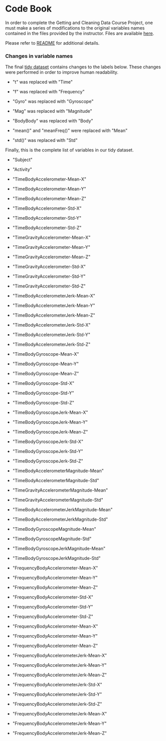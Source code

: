 # Code Book

In order to complete the Getting and Cleaning Data Course Project, one must make a series of modifications to the original variables names contained in the files provided by the instructor. Files are available [here](https://d396qusza40orc.cloudfront.net/getdata%2Fprojectfiles%2FUCI%20HAR%20Dataset.zip).

Please refer to [README](README.md) for additional details.

### Changes in variable names

The final [tidy dataset](tidy_dataset.txt) contains changes to the labels below. These changes were performed in order to improve human readability. 

* "t" was replaced with "Time"

* "f" was replaced with "Frequency"

* "Gyro" was replaced with "Gyroscope"

* "Mag" was replaced with "Magnitude"

* "BodyBody" was replaced with "Body"

* "mean()" and "meanFreq()" were replaced with "Mean"

* "std()" was replaced with "Std"


Finally, this is the complete list of variables in our tidy dataset. 

* "Subject" 

* "Activity" 

* "TimeBodyAccelerometer-Mean-X" 

* "TimeBodyAccelerometer-Mean-Y" 

* "TimeBodyAccelerometer-Mean-Z" 

* "TimeBodyAccelerometer-Std-X" 

* "TimeBodyAccelerometer-Std-Y" 

* "TimeBodyAccelerometer-Std-Z" 

* "TimeGravityAccelerometer-Mean-X" 

* "TimeGravityAccelerometer-Mean-Y" 

* "TimeGravityAccelerometer-Mean-Z" 

* "TimeGravityAccelerometer-Std-X" 

* "TimeGravityAccelerometer-Std-Y" 

* "TimeGravityAccelerometer-Std-Z" 

* "TimeBodyAccelerometerJerk-Mean-X" 

* "TimeBodyAccelerometerJerk-Mean-Y" 

* "TimeBodyAccelerometerJerk-Mean-Z" 

* "TimeBodyAccelerometerJerk-Std-X" 

* "TimeBodyAccelerometerJerk-Std-Y" 

* "TimeBodyAccelerometerJerk-Std-Z" 

* "TimeBodyGyroscope-Mean-X" 

* "TimeBodyGyroscope-Mean-Y" 

* "TimeBodyGyroscope-Mean-Z" 

* "TimeBodyGyroscope-Std-X" 

* "TimeBodyGyroscope-Std-Y" 

* "TimeBodyGyroscope-Std-Z" 

* "TimeBodyGyroscopeJerk-Mean-X" 

* "TimeBodyGyroscopeJerk-Mean-Y" 

* "TimeBodyGyroscopeJerk-Mean-Z" 

* "TimeBodyGyroscopeJerk-Std-X" 

* "TimeBodyGyroscopeJerk-Std-Y" 

* "TimeBodyGyroscopeJerk-Std-Z" 

* "TimeBodyAccelerometerMagnitude-Mean" 

* "TimeBodyAccelerometerMagnitude-Std" 

* "TimeGravityAccelerometerMagnitude-Mean"

* "TimeGravityAccelerometerMagnitude-Std" 

* "TimeBodyAccelerometerJerkMagnitude-Mean" 

* "TimeBodyAccelerometerJerkMagnitude-Std" 

* "TimeBodyGyroscopeMagnitude-Mean" 

* "TimeBodyGyroscopeMagnitude-Std" 

* "TimeBodyGyroscopeJerkMagnitude-Mean" 

* "TimeBodyGyroscopeJerkMagnitude-Std" 

* "FrequencyBodyAccelerometer-Mean-X" 

* "FrequencyBodyAccelerometer-Mean-Y" 

* "FrequencyBodyAccelerometer-Mean-Z" 

* "FrequencyBodyAccelerometer-Std-X" 

* "FrequencyBodyAccelerometer-Std-Y" 

* "FrequencyBodyAccelerometer-Std-Z" 

* "FrequencyBodyAccelerometer-Mean-X" 

* "FrequencyBodyAccelerometer-Mean-Y" 

* "FrequencyBodyAccelerometer-Mean-Z" 

* "FrequencyBodyAccelerometerJerk-Mean-X" 

* "FrequencyBodyAccelerometerJerk-Mean-Y" 

* "FrequencyBodyAccelerometerJerk-Mean-Z" 

* "FrequencyBodyAccelerometerJerk-Std-X" 

* "FrequencyBodyAccelerometerJerk-Std-Y" 

* "FrequencyBodyAccelerometerJerk-Std-Z" 

* "FrequencyBodyAccelerometerJerk-Mean-X" 

* "FrequencyBodyAccelerometerJerk-Mean-Y" 

* "FrequencyBodyAccelerometerJerk-Mean-Z" 
